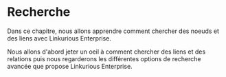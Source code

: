 # Recherche

Dans ce chapitre, nous allons apprendre comment chercher des noeuds et des liens avec Linkurious Enterprise.

Nous allons d'abord jeter un oeil à comment chercher des liens et des relations puis nous regarderons les différentes options de recherche avancée que propose Linkurious Enterprise.

